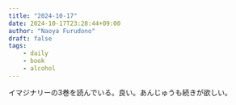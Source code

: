 ```yaml
---
title: "2024-10-17"
date: 2024-10-17T23:28:44+09:00
author: "Naoya Furudono"
draft: false
tags:
    - daily
    - book
    - alcohol
---
```


イマジナリーの3巻を読んでいる。良い。あんじゅうも続きが欲しい。